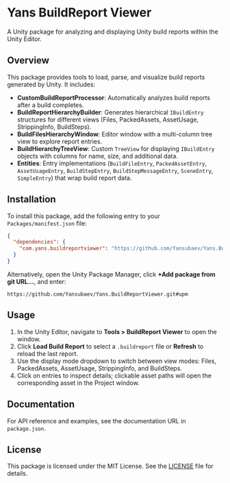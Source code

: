 # Yans BuildReport Viewer

A Unity package for analyzing and displaying Unity build reports within the Unity Editor.

## Overview

This package provides tools to load, parse, and visualize build reports generated by Unity. It includes:

- **CustomBuildReportProcessor**: Automatically analyzes build reports after a build completes.
- **BuildReportHierarchyBuilder**: Generates hierarchical `IBuildEntry` structures for different views (Files, PackedAssets, AssetUsage, StrippingInfo, BuildSteps).
- **BuildFilesHierarchyWindow**: Editor window with a multi-column tree view to explore report entries.
- **BuildHierarchyTreeView**: Custom `TreeView` for displaying `IBuildEntry` objects with columns for name, size, and additional data.
- **Entities**: Entry implementations (`BuildFileEntry`, `PackedAssetEntry`, `AssetUsageEntry`, `BuildStepEntry`, `BuildStepMessageEntry`, `SceneEntry`, `SimpleEntry`) that wrap build report data.

## Installation

To install this package, add the following entry to your `Packages/manifest.json` file:

```json
{
  "dependencies": {
    "com.yans.buildreportviewer": "https://github.com/Yansubaev/Yans.BuildReportViewer.git"
  }
}
```

Alternatively, open the Unity Package Manager, click **+Add package from git URL...**, and enter:

```
https://github.com/Yansubaev/Yans.BuildReportViewer.git#upm
```

## Usage

1. In the Unity Editor, navigate to **Tools > BuildReport Viewer** to open the window.
2. Click **Load Build Report** to select a `.buildreport` file or **Refresh** to reload the last report.
3. Use the display mode dropdown to switch between view modes: Files, PackedAssets, AssetUsage, StrippingInfo, and BuildSteps.
4. Click on entries to inspect details; clickable asset paths will open the corresponding asset in the Project window.

## Documentation

For API reference and examples, see the documentation URL in `package.json`.

## License

This package is licensed under the MIT License. See the [LICENSE](LICENSE) file for details.

